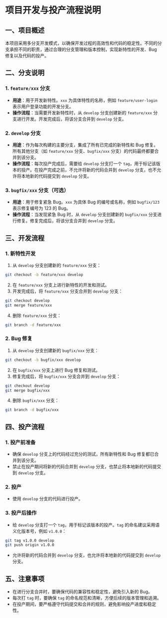 # 项目开发与投产流程说明

## 一、项目概述
本项目采用多分支开发模式，以确保开发过程的高效性和代码的稳定性。不同的分支承担不同的职责，通过合理的分支管理和版本控制，实现新特性的开发、Bug 修复以及代码的投产。

## 二、分支说明

### 1. `feature/xxx` 分支
- **用途**：用于开发新特性。`xxx` 为具体特性的名称，例如 `feature/user-login` 表示用户登录功能的开发分支。
- **操作流程**：当需要开发新特性时，从 `develop` 分支创建新的 `feature/xxx` 分支进行开发。开发完成后，将该分支合并到 `develop` 分支。

### 2. `develop` 分支
- **用途**：作为每次构建的主要分支，集成了所有已完成的新特性和 Bug 修复。所有其他分支（如 `feature/xxx` 分支、`bugfix/xxx` 分支）的代码最终都要合并到该分支。
- **操作流程**：每次投产完成后，需要给 `develop` 分支打一个 `tag`，用于标记该版本的投产。在投产完成之前，不允许将新的代码合并到 `develop` 分支，也不允许将本地新的代码提交到 `develop` 分支。

### 3. `bugfix/xxx` 分支（可选）
- **用途**：用于修复紧急 Bug。`xxx` 为具体 Bug 的编号或名称，例如 `bugfix/123` 表示修复编号为 123 的 Bug。
- **操作流程**：当发现紧急 Bug 时，从 `develop` 分支创建新的 `bugfix/xxx` 分支进行修复。修复完成后，将该分支合并到 `develop` 分支。

## 三、开发流程

### 1. 新特性开发
1. 从 `develop` 分支创建新的 `feature/xxx` 分支：
```bash
git checkout -b feature/xxx develop
```
2. 在 `feature/xxx` 分支上进行新特性的开发和测试。
3. 开发完成后，将 `feature/xxx` 分支合并到 `develop` 分支：
```bash
git checkout develop
git merge feature/xxx
```
4. 删除 `feature/xxx` 分支：
```bash
git branch -d feature/xxx
```

### 2. Bug 修复
1. 从 `develop` 分支创建新的 `bugfix/xxx` 分支：
```bash
git checkout -b bugfix/xxx develop
```
2. 在 `bugfix/xxx` 分支上进行 Bug 修复和测试。
3. 修复完成后，将 `bugfix/xxx` 分支合并到 `develop` 分支：
```bash
git checkout develop
git merge bugfix/xxx
```
4. 删除 `bugfix/xxx` 分支：
```bash
git branch -d bugfix/xxx
```

## 四、投产流程

### 1. 投产前准备
- 确保 `develop` 分支上的代码经过充分的测试，所有新特性和 Bug 修复都已合并到该分支。
- 禁止在投产期间将新的代码合并到 `develop` 分支，也禁止将本地新的代码提交到 `develop` 分支。

### 2. 投产
- 使用 `develop` 分支的代码进行投产。

### 3. 投产后操作
- 给 `develop` 分支打一个 `tag`，用于标记该版本的投产。`tag` 的命名建议采用语义化版本号，例如 `v1.0.0`：
```bash
git tag v1.0.0 develop
git push origin v1.0.0
```
- 允许将新的代码合并到 `develop` 分支，也允许将本地新的代码提交到 `develop` 分支。

## 五、注意事项
- 在进行分支合并时，要确保代码的兼容性和稳定性，避免引入新的 Bug。
- 每次打 `tag` 时，要确保 `tag` 的命名规范和清晰，方便后续的版本管理和追溯。
- 在投产期间，要严格遵守代码提交和合并的规则，避免影响投产进度和稳定性。